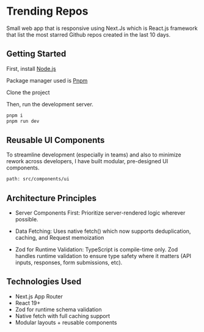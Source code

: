 # Trending Repos

Small web app that is responsive using Next.Js which is React.js framework that list the most starred Github repos created in the last 10 days.

## Getting Started

First, install [Node.js](https://nodejs.org/en/download)

Package manager used is [Pnpm](https://pnpm.io/)

Clone the project

Then, run the development server.

```bash
pnpm i
pnpm run dev
```

## Reusable UI Components

To streamline development (especially in teams) and also to minimize rework across developers, I have built modular, pre-designed UI components.

```bash
path: src/components/ui
```

## Architecture Principles

- Server Components First: Prioritize server-rendered logic wherever possible.

- Data Fetching: Uses native fetch() which now supports deduplication, caching, and Request memoization

- Zod for Runtime Validation: TypeScript is compile-time only. Zod handles runtime validation to ensure type safety where it matters (API inputs, responses, form submissions, etc).

## Technologies Used

- Next.js App Router
- React 19+
- Zod for runtime schema validation
- Native fetch with full caching support
- Modular layouts + reusable components
